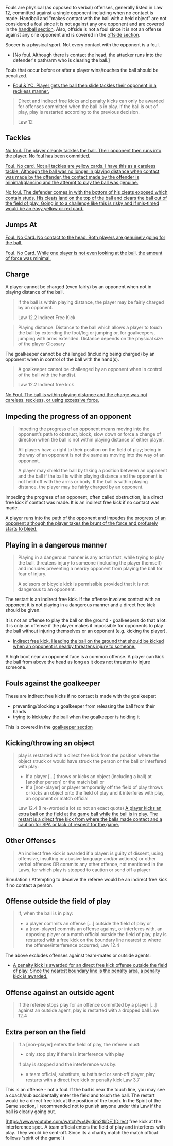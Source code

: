 Fouls are physical (as opposed to verbal) offenses, generally listed in Law 12, committed against a single opponent including when no contact is made. Handball and "makes contact with the ball with a held object" are not considered a foul since it is not against any one opponent and are covered in the [handball section](/handball). Also, offside is not a foul since it is not an offense against any one opponent and is covered in the [offside section](/offside).

Soccer is a physical sport. Not every contact with the opponent is a foul. 
- [No foul. Although there is contact the head, the attacker runs into the defender's path/arm who is clearing the ball.]

Fouls that occur before or after a player wins/touches the ball should be penalized.
- [Foul & YC. Player gets the ball then slide tackles their opponent in a reckless manner.](https://youtu.be/FBvnXY29jHs?feature=shared&t=85)

> Direct and indirect free kicks and penalty kicks can only be awarded for offenses committed when the ball is in play. If the ball is out of play, play is restarted according to the previous decision.
> 
> Law 12

## Tackles

[No foul. The player cleanly tackles the ball. Their opponent then runs into the player. No foul has been committed. ](https://www.youtube.com/watch?v=AKa17voHa2k)

[Foul. No card. Not all tackles are yellow cards. I have this as a careless tackle. Although the ball was no longer in playing distance when contact was made by the offender, the contact made by the offender is minimal/glancing and the attempt to play the ball was genuine. ](https://youtu.be/1g2DRURrbAo?t=700)

[No foul. The defender comes in with the bottom of his cleats exposed which contain studs. His cleats land on the top of the ball and clears the ball out of the field of play. Going in to a challenge like this is risky and if mis-timed would be an easy yellow or red card.](https://youtu.be/1g2DRURrbAo?t=735)

## Jumps At

[Foul. No Card. No contact to the head. Both players are genuinely going for the ball.](https://youtu.be/Q3Vg9y1j8vY?t=510)

[Foul. No Card. While one player is not even looking at the ball, the amount of force was minimal. ](https://www.youtube.com/watch?v=mjuiEPfchz0)

## Charge

A player cannot be charged (even fairly) by an opponent when not in playing distance of the ball.

> If the ball is within playing distance, the player may be fairly charged by an opponent.
> 
> Law 12.2 Indirect Free Kick

> Playing distance: Distance to the ball which allows a player to touch the ball by extending the foot/leg or jumping or, for goalkeepers, jumping with arms extended. Distance depends on the physical size of the player Glossary

The goalkeeper cannot be challenged (including being charged) by an opponent when in control of the ball with the hand(s).

> A goalkeeper cannot be challenged by an opponent when in control of the ball with the hand(s).
> 
> Law 12.2 Indirect free kick


[No Foul. The ball is within playing distance and the charge was not careless, reckless, or using excessive force.](https://www.youtube.com/watch?v=tiPsNRm5xV8)


## Impeding the progress of an opponent

> Impeding the progress of an opponent means moving into the opponent’s path to obstruct, block, slow down or force a change of direction when the ball is not within playing distance of either player.
>
> All players have a right to their position on the field of play; being in the way of an opponent is not the same as moving into the way of an opponent.
>
> A player may shield the ball by taking a position between an opponent and the ball if the ball is within playing distance and the opponent is not held off with the arms or body. If the ball is within playing distance, the player may be fairly charged by an opponent.

Impeding the progress of an opponent, often called obstruction, is a direct free kick if contact was made. It is an indirect free kick if no contact was made.

[A player runs into the path of the opponent and impedes the progress of an opponent although the player takes the brunt of the force and profusely starts to bleed.](https://www.youtube.com/watch?v=06lqnmddvKQ&t=712s)

## Playing in a dangerous manner

> Playing in a dangerous manner is any action that, while trying to play the ball, threatens injury to someone (including the player themself) and includes preventing a nearby opponent from playing the ball for fear of injury.
> 
> A scissors or bicycle kick is permissible provided that it is not dangerous to an opponent.

The restart is an indirect free kick. If the offense involves contact with an opponent it is not playing in a dangerous manner and a direct free kick should be given.

It is not an offense to play the ball on the ground - goalkeepers do that a lot. It is only an offense if the player makes it impossible for opponents to play the ball without injuring themselves or an opponent (e.g. kicking the player).
- [Indirect free kick. Heading the ball on the ground that should be kicked when an opponent is nearby threatens injury to someone.](https://www.tiktok.com/@refsneedlovetoo/video/7210174612053757227)

A high boot near an opponent face is a common offense. A player can kick the ball from above the head as long as it does not threaten to injure someone.



## Fouls against the goalkeeper
These are indirect free kicks if no contact is made with the goalkeeper:
- preventing/blocking a goalkeeper from releasing the ball from their hands
- trying to kick/play the ball when the goalkeeper is holding it

This is covered in the [goalkeeper section](/goalkeeper)

## Kicking/throwing an object
> play is restarted with a direct free kick from the position where the object struck or would have struck the person or the ball or interfered with play:
> - If a player [...] throws or kicks an object (including a ball) at [another person] or the match ball or
> - If a [non-player] or player temporarily off the field of play throws or kicks an object onto the field of play and it interferes with play, an opponent or match official
> 
> Law 12.4 (I re-worded a lot so not an exact quote)
[A player kicks an extra ball on the field at the game ball while the ball is in play. The restart is a direct free kick from where the balls made contact and a caution for SPA or lack of respect for the game.](https://www.reddit.com/r/soccer/comments/13o1pw4/comert_kicks_another_ball_at_vin%C3%ADcius_to_stop_an/)

## Other Offenses
> An indirect free kick is awarded if a player: is guilty of dissent, using offensive, insulting or abusive language and/or action(s) or other verbal offences OR commits any other offence, not mentioned in the Laws, for which play is stopped to caution or send off a player

Simulation / Attempting to deceive the referee would be an indirect free kick if no contact a person.


## Offense outside the field of play
> If, when the ball is in play:
> - a player commits an offense [...] outside the field of play or
> - a [non-player] commits an offense against, or interferes with, an opposing player or a match official outside the field of play,
> play is restarted with a free kick on the boundary line nearest to where the offense/interference occurred;
> Law 12.4

The above excludes offenses against team-mates or outside agents:
- [A penalty kick is awarded for an direct free kick offense outside the field of play. Since the nearest boundary line is the penalty area, a penalty kick is awarded.](https://youtu.be/kW7fo3kRo14?feature=shared&t=8)
<!-- Associated article to video is here: https://proreferees.com/2017/09/27/play-of-the-week-29/ -->
## Offense against an outside agent
> If the referee stops play for an offence committed by a player [...] against an outside agent, play is restarted with a dropped ball Law 12.4

## Extra person on the field
> If a [non-player] enters the field of play, the referee must:
> - only stop play if there is interference with play
>   
> If play is stopped and the interference was by:
> - a team official, substitute, substituted or sent-off player, play restarts with a direct free kick or penalty kick
> Law 3.7

This is an offense - not a foul. If the ball is near the touch line, you may see a coach/sub accidentally enter the field and touch the ball. The restart would be a direct free kick at the position of the touch. In the Spirit of the Game section, I recommended not to punish anyone under this Law if the ball is clearly going out.

[https://www.youtube.com/watch?v=Uyjdjm2tbDE](Direct free kick at the interference spot. A team official enters the field of play and interferes with play. They would be sent-off. Since its a charity match the match offical follows 'spirit of the game'.)

